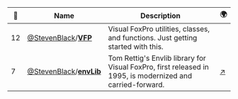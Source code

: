 |:star2: | Name | Description | 🌍|
|---|---|---|---|
|12|[@StevenBlack](https://github.com/StevenBlack)/[**VFP**](https://github.com/StevenBlack/VFP)|Visual FoxPro utilities, classes, and functions. Just getting started with this.||
|7|[@StevenBlack](https://github.com/StevenBlack)/[**envLib**](https://github.com/StevenBlack/envLib)|Tom Rettig's Envlib library for Visual FoxPro, first released in 1995, is modernized and carried-forward.|[:arrow_upper_right:](http://stevenblack.github.com/envLib/)|


